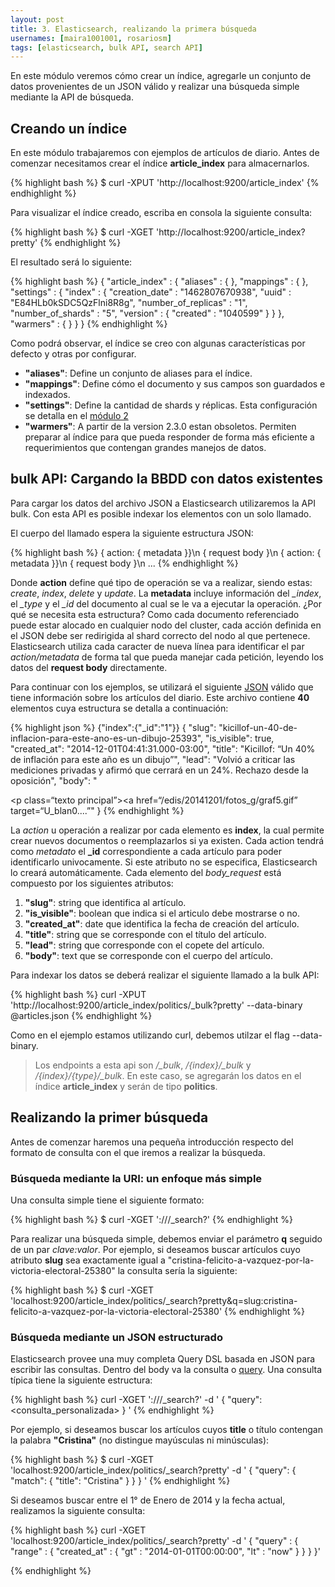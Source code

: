 ```yaml
---
layout: post
title: 3. Elasticsearch, realizando la primera búsqueda
usernames: [maira1001001, rosariosm]
tags: [elasticsearch, bulk API, search API]
---
```


En este módulo veremos cómo crear un índice, agregarle un conjunto de datos provenientes de un JSON válido  <!-- more --> y realizar una búsqueda simple mediante la API de búsqueda.




## Creando un índice

En este módulo trabajaremos con ejemplos de artículos de diario. Antes de comenzar necesitamos crear el índice **article_index** para almacernarlos. 

{% highlight bash %}
$ curl -XPUT 'http://localhost:9200/article_index'
{% endhighlight %}

Para visualizar el índice creado, escriba en consola la siguiente consulta:

{% highlight bash %}
$ curl -XGET 'http://localhost:9200/article_index?pretty'
{% endhighlight %}

El resultado será lo siguiente:

{% highlight bash %}
{
  "article_index" : {
    "aliases" : { },
    "mappings" : { },
    "settings" : {
      "index" : {
        "creation_date" : "1462807670938",
        "uuid" : "E84HLb0kSDC5QzFlni8R8g",
        "number_of_replicas" : "1",
        "number_of_shards" : "5",
        "version" : {
          "created" : "1040599"
        }
      }
    },
    "warmers" : { }
  }
}
{% endhighlight %}

Como podrá observar, el índice se creo con algunas características por defecto y otras por configurar.

* **"aliases"**: Define un conjunto de aliases para el índice.
* **"mappings"**: Define cómo el documento y sus campos son guardados e indexados.  
* **"settings"**: Define la cantidad de shards y réplicas. Esta configuración se detalla en el [módulo 2](http://www.desarrollo.unlp.edu.ar/elasticsearch/ddbms/2016/04/22/elasticsearch-module_2.html)
* **"warmers"**: A partir de la version 2.3.0 estan obsoletos. Permiten preparar al índice para que pueda responder de forma más eficiente a requerimientos que contengan grandes manejos de datos.  


## bulk API: Cargando la BBDD con datos existentes

Para cargar los datos del archivo JSON a Elasticsearch utilizaremos la API bulk. Con esta API es posible indexar los elementos con un solo llamado. 

El cuerpo del llamado espera la siguiente estructura JSON:

{% highlight bash %}
{ action: { metadata }}\n
{ request body        }\n
{ action: { metadata }}\n
{ request body        }\n
...
{% endhighlight %}


Donde **action** define qué tipo de operación se va a realizar, siendo estas: *create*, *index*, *delete* y *update*.
La **metadata** incluye información del *_index*, el *_type* y el *_id* del documento al cual se le va a ejecutar la operación.
¿Por qué se necesita esta estructura? Como cada documento referenciado puede estar alocado en cualquier nodo del cluster, cada acción definida en el JSON debe ser redirigida al shard correcto del nodo al que pertenece. Elasticsearch utiliza cada caracter de nueva línea para identificar el par *action/metadata* de forma tal que pueda manejar cada petición, leyendo los datos del **request body** directamente. 



Para continuar con los ejemplos, se utilizará el siguiente [JSON](/assets/data/articles.json) válido que tiene información sobre los artículos del diario. Este archivo  contiene **40** elementos cuya estructura se detalla a continuación:

{% highlight json  %}
{"index":{"_id":"1"}}
{
  "slug":  "kicillof-un-40-de-inflacion-para-este-ano-es-un-dibujo-25393",
  "is_visible": true,
  "created_at": "2014-12-01T04:41:31.000-03:00",
  "title": "Kicillof: “Un 40% de inflación para este año es un dibujo”",
  "lead": "Volvió a criticar las mediciones privadas y afirmó que cerrará en un 24%. Rechazo desde la oposición",
  "body": "<div><p class=“texto principal”><a href=“/edis/20141201/fotos_g/graf5.gif” target=“U_blan0....”"
}
{% endhighlight %}

La *action* u operación a realizar por cada elemento es **index**, la cual permite crear nuevos documentos o reemplazarlos si ya existen. Cada action tendrá como *metadato* el **_id** correspondiente a cada artículo para poder identificarlo univocamente. Si este atributo no se especifica, Elasticsearch lo creará automáticamente. 
Cada elemento del *body_request* está compuesto por los siguientes atributos:

1. **"slug"**:  string que identifica al artículo.
2. **"is_visible"**: boolean que indica si el articulo debe mostrarse o no.
3. **"created_at"**: date que identifica la fecha de creación del artículo.
3. **"title"**: string que se corresponde con el título del artículo.
4. **"lead"**: string que corresponde con el copete del artículo.
5. **"body"**: text que se corresponde con el cuerpo del artículo.

Para indexar los datos se deberá realizar el siguiente llamado a la bulk API:

{% highlight bash %}
curl -XPUT 'http://localhost:9200/article_index/politics/_bulk?pretty' --data-binary @articles.json
{% endhighlight %}

Como en el ejemplo estamos utilizando curl, debemos utilzar el flag --data-binary. 

> Los endpoints a esta api son */_bulk*, */{index}/_bulk* y */{index}/{type}/_bulk*. En este caso, se agregarán los datos en el índice **article_index** y serán de tipo **politics**.

## Realizando la primer búsqueda



Antes de comenzar haremos una pequeña introducción respecto del formato de consulta con el que iremos a realizar la búsqueda.

### Búsqueda mediante la URI: un enfoque más simple 

Una consulta simple tiene el siguiente formato:


{% highlight bash %}
$ curl -XGET '<host>:<port>/<index>/<type>/_search?<parameters>'
{% endhighlight %}


Para realizar una búsqueda simple, debemos enviar el parámetro **q** seguido de un par *clave:valor*. Por ejemplo, si deseamos buscar artículos cuyo atributo **slug** sea  exactamente igual a "cristina-felicito-a-vazquez-por-la-victoria-electoral-25380" la consulta sería la siguiente:

{% highlight bash %}
$ curl -XGET 'localhost:9200/article_index/politics/_search?pretty&q=slug:cristina-felicito-a-vazquez-por-la-victoria-electoral-25380'
{% endhighlight %}


### Búsqueda mediante un JSON estructurado

Elasticsearch provee una muy completa Query DSL basada en JSON para escribir las consultas.
Dentro del body va la consulta o [query](https://www.elastic.co/guide/en/elasticsearch/guide/current/query-dsl-intro.html). Una consulta típica tiene la siguiente estructura: 


{% highlight bash %}
curl -XGET '<host>:<port>/<index>/<type>/_search?' -d '
{
  "query": <consulta_personalizada>
}
'
{% endhighlight %}


Por ejemplo, si deseamos buscar los artículos cuyos **title** o título contengan la palabra **"Cristina"** (no distingue mayúsculas ni minúsculas):

{% highlight bash %}
$ curl -XGET 'localhost:9200/article_index/politics/_search?pretty' -d '
{
  "query": {
    "match": {
      "title": "Cristina"
    }
  }
}
'
{% endhighlight %}

Si deseamos buscar entre el 1° de Enero de 2014 y la fecha actual, realizamos la siguiente consulta:

{% highlight bash %}
curl -XGET 'localhost:9200/article_index/politics/_search?pretty' -d '
{
  "query" : {
    "range" : {
      "created_at" : {
        "gt" : "2014-01-01T00:00:00",
        "lt" : "now"
      }
    }
  }
}'

{% endhighlight %}










